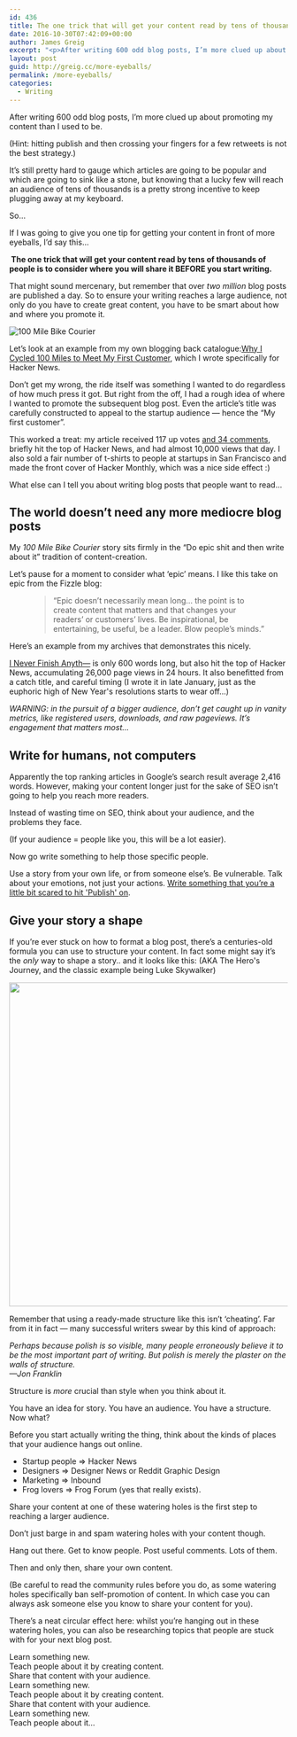 ```yaml
---
id: 436
title: The one trick that will get your content read by tens of thousands of people
date: 2016-10-30T07:42:09+00:00
author: James Greig
excerpt: "<p>After writing 600 odd blog posts, I’m more clued up about promoting my content than I used to be. Here's what I've learnt about creating and sharing content.</p>"
layout: post
guid: http://greig.cc/more-eyeballs/
permalink: /more-eyeballs/
categories:
  - Writing
---
```

After writing 600 odd blog posts, I’m more clued up about promoting my content than I used to be.

(Hint: hitting publish and then crossing your fingers for a few retweets is not the best strategy.)

It’s still pretty hard to gauge which articles are going to be popular and which are going to sink like a stone, but knowing that a lucky few will reach an audience of tens of thousands is a pretty strong incentive to keep plugging away at my keyboard.

So…

If I was going to give you one tip for getting your content in front of more eyeballs, I’d say this…

<strong>&nbsp;The one trick that will get your content read by tens of thousands of people is to consider where you will share it BEFORE you start writing.</strong>

That might sound mercenary, but remember that over <em>two million</em> blog posts are published a day. So to ensure your writing reaches a large audience, not only do you have to create great content, you have to be smart about how and where you promote it.

<img src="/media/hacker-montly-100-mile-bike-courier.png" alt="100 Mile Bike Courier" class="w5" />

Let’s look at an example from my own blogging back catalogue:<a href="http://cyclelove.cc/2012/11/why-i-cycled-a-hundred-miles-to-meet-my-first-customer/">Why I Cycled 100 Miles to Meet My First Customer</a>, which I wrote specifically for Hacker News.

Don’t get my wrong, the ride itself was something I wanted to do regardless of how much press it got. But right from the off, I had a rough idea of where I wanted to promote the subsequent blog post. Even the article’s title was carefully constructed to appeal to the startup audience — hence the “My first customer”.

This worked a treat: my article received 117 up votes <a href="https://news.ycombinator.com/item?id=4796755">and 34 comments</a>, briefly hit the top of Hacker News, and had almost 10,000 views that day. I also sold a fair number of t-shirts to people at startups in San Francisco and made the front cover of Hacker Monthly, which was a nice side effect :)

What else can I tell you about writing blog posts that people want to read…</p>

<h2>The world doesn’t need any more mediocre blog posts</h2>

My <em>100 Mile Bike Courier</em> story sits firmly in the “Do epic shit and then write about it” tradition of content-creation.&nbsp;

Let’s pause for a moment to consider what ‘epic’ means. I like this take on epic from the Fizzle blog:

<figure>

<blockquote>
<span>&#8220;</span>Epic doesn’t necessarily mean long… the point is to create content that matters and that changes your readers’ or customers’ lives. Be inspirational, be entertaining, be useful, be a leader. Blow people’s minds.<span>&#8221;</span>
</blockquote>

</figure>

Here’s an example from my archives that demonstrates this nicely.

<a href="http://greig.cc/journal/2014/1/i-never-finish-anyth">I Never Finish Anyth—</a> is only 600 words long, but also hit the top of Hacker News, accumulating 26,000 page views in 24 hours. It also benefitted from a catch title, and careful timing (I wrote it in late January, just as the euphoric high of New Year's resolutions starts to wear off...)

<em>WARNING: in the pursuit of a bigger audience, don’t get caught up in vanity metrics, like registered users, downloads, and raw pageviews. It’s engagement that matters most…</em>

<h2>Write for humans, not computers</h2>

Apparently the top ranking articles in Google’s search result average 2,416 words. However, making your content longer just for the sake of SEO isn’t going to help you reach more readers.

Instead of wasting time on SEO, think about your audience, and the problems they face.

(If your audience = people like you, this will be a lot easier).

Now go write something to help those specific people.

Use a story from your own life, or from someone else’s. Be vulnerable. Talk about your emotions, not just your actions. <a href="http://greig.cc/journal/2014/10/the-unspoken-d-word-depression">Write something that you’re a little bit scared to hit 'Publish' on</a>.

<h2>Give your story a shape</h2>

If you’re ever stuck on how to format a blog post, there’s a centuries-old formula you can use to structure your content. In fact some might say it’s the <em>only</em> way to shape a story.. and it looks like this: (AKA The Hero's Journey, and the classic example being Luke Skywalker)

<img src="/media/shape_of_stories.png" alt="" width="1000" height="585" class="alignnone size-large wp-image-1816" />

Remember that using a ready-made structure like this isn’t ‘cheating’. Far from it in fact — many successful writers swear by this kind of approach:

<em>Perhaps because polish is so visible, many people erroneously believe it to be the most important part of writing. But polish is merely the plaster on the walls of structure.<br />—Jon Franklin</em>

Structure is <em>more</em> crucial than style when you think about it.

You have an idea for story. You have an audience. You have a structure. Now what?

Before you start actually writing the thing, think about the kinds of places that your audience hangs out online.

<ul dir="ltr"><li>Startup people =&gt; Hacker News</li><li>Designers =&gt; Designer News or Reddit Graphic Design</li><li>Marketing =&gt; Inbound</li><li>Frog lovers =&gt; Frog Forum (yes that really exists).</li></ul>

Share your content at one of these watering holes is the first step to reaching a larger audience.&nbsp;

<span id="cke_bm_181E" style="display:none">&nbsp;</span>Don’t just barge in and spam watering holes with your content though.

Hang out there. Get to know people. Post useful comments. Lots of them.

Then and only then, share your own content.

(Be careful to read the community rules before you do, as some watering holes specifically ban self-promotion of content. In which case you can always ask someone else you know to share your content for you).

There’s a neat circular effect here: whilst you’re hanging out in these watering holes, you can also be researching topics that people are stuck with for your next blog post.

Learn something new.<br />Teach people about it by creating content.<br />Share that content with your audience.<br />Learn something new.<br />Teach people about it by creating content.<br />Share that content with your audience.<br />Learn something new.<br />Teach people about it…
